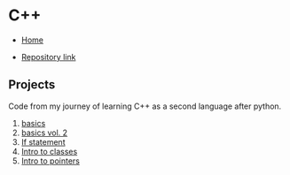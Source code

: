 # C++

- [Home](/index)

- [Repository link](https://github.com/Medochikita/Cplusplus-projects)

## Projects

Code from my journey of learning C++ as a second language after python. <br>

1. [basics](basics) <br>
2. [basics vol. 2](basics2) <br>
3. [If statement](ifstatement) <br>
4. [Intro to classes](introtoclasses) <br>
5. [Intro to pointers](introtopointers)
